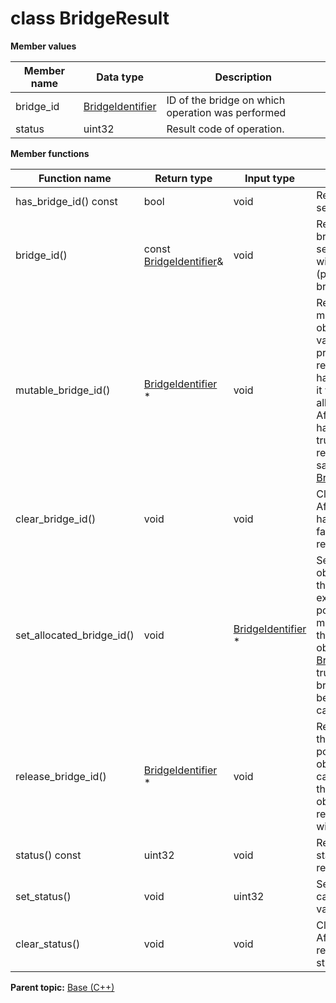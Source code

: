 # class BridgeResult

 **Member values** 

|Member name|Data type|Description|
|-----------|---------|-----------|
|bridge\_id| [BridgeIdentifier](BridgeIdentifier.md#)|ID of the bridge on which operation was performed|
|status|uint32|Result code of operation.|

 **Member functions** 

|Function name|Return type|Input type|Description|
|-------------|-----------|----------|-----------|
|has\_bridge\_id\(\) const|bool|void|Returns true if bridge\_id is set.|
|bridge\_id\(\)|const [BridgeIdentifier](BridgeIdentifier.md#)&|void|Returns the current value of bridge\_id. If bridge\_id is not set, returns a [BridgeIdentifier](BridgeIdentifier.md#) with none of its fields set \(possibly bridge\_id::default\_instance\(\)\).|
|mutable\_bridge\_id\(\)| [BridgeIdentifier](BridgeIdentifier.md#) \*|void|Returns a pointer to the mutable [BridgeIdentifier](BridgeIdentifier.md#) object that stores the field's value. If the field was not set prior to the call, then the returned [BridgeIdentifier](BridgeIdentifier.md#) will have none of its fields set \(i.e. it will be identical to a newly-allocated [BridgeIdentifier](BridgeIdentifier.md#)\). After calling this, has\_bridge\_id\(\) will return true and bridge\_id\(\) will return a reference to the same instance of [BridgeIdentifier](BridgeIdentifier.md#).|
|clear\_bridge\_id\(\)|void|void|Clears the value of the field. After calling this, has\_bridge\_id\(\) will return false and bridge\_id\(\) will return the default value.|
|set\_allocated\_bridge\_id\(\)|void| [BridgeIdentifier](BridgeIdentifier.md#) \*|Sets the [BridgeIdentifier](BridgeIdentifier.md#) object to the field and frees the previous field value if it exists. If the [BridgeIdentifier](BridgeIdentifier.md#) pointer is not NULL, the message takes ownership of the allocated [BridgeIdentifier](BridgeIdentifier.md#) object and has\_ [BridgeIdentifier](BridgeIdentifier.md#)\(\) will return true. Otherwise, if the bridge\_id is NULL, the behavior is the same as calling clear\_bridge\_id\(\).|
|release\_bridge\_id\(\)| [BridgeIdentifier](BridgeIdentifier.md#) \*|void|Releases the ownership of the field and returns the pointer of the [BridgeIdentifier](BridgeIdentifier.md#) object. After calling this, caller takes the ownership of the allocated [BridgeIdentifier](BridgeIdentifier.md#) object, has\_bridge\_id\(\) will return false, and bridge\_id\(\) will return the default value.|
|status\(\) const|uint32|void|Returns the current value of status. If the status is not set, returns 0.|
|set\_status\(\)|void|uint32|Sets the value of status. After calling this, status\(\) will return value.|
|clear\_status\(\)|void|void|Clears the value of status. After calling this, status\(\) will return the empty string/empty bytes.|

**Parent topic:** [Base \(C++\)](../../summary_pages/Base.md)

